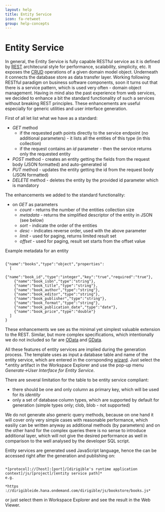 ```yaml
---
layout: help
title: Entity Service
icon: fa-retweet
group: help-concepts
---
```


Entity Service
===

In general, the Entity Service is fully capable RESTful service as it is defined by [REST](http://en.wikipedia.org/wiki/Representational_state_transfer) architecural style for performance, scalability, simplicity, etc. It exposes the [CRUD](http://en.wikipedia.org/wiki/Create,_read,_update_and_delete) operations of a given domain model object. Underneath it connects the database store as data transfer layer.
Working following RESTful paradigm on business software components, soon it turns out that there is a service pattern, which is used very often - domain object management. Having in mind also the past experience from web services, we decided to enhance a bit the standard functionality of such a services without breaking REST principles. These enhancements are useful especially for generic utilities and user interface generation.

First of all let list what we have as a standard:

*	*GET* method
	*	if the requested path points directly to the service endpoint (no additional parameters) - it lists all the entities of this type (in this collection)
	*	if the request contains an *id* parameter - then the service returns only the requested entity
*	*POST* method - creates an entity getting the fields from the request body (JSON formatted) and auto-generated id
*	*PUT* method - updates the entity getting the id from the request body (JSON formatted)
*	*DELETE* method - deletes the entity by the provided id parameter which is mandatory

The enhancements we added to the standard functionality:

*	on *GET* as parameters
	*	*count* - returns the number of the entities collection size
	*	*metadata* - returns the simplified descriptor of the entity in JSON (see below)
	*	*sort* - indicate the order of the entities
	*	*desc* - indicates reverse order, used with the above parameter
	*	*limit* - used for paging, returns limited result set
	*	*offset* - used for paging, result set starts from the offset value

Example metadata for an entity

<pre><code>
{"name":"books","type":"object","properties":
  [
    {"name":"book_id","type":"integer","key":"true","required":"true"},
    {"name":"book_isbn","type":"string"},
    {"name":"book_title","type":"string"},
    {"name":"book_author","type":"string"},
    {"name":"book_editor","type":"string"},
    {"name":"book_publisher","type":"string"},
    {"name":"book_format","type":"string"},
    {"name":"book_publication_date","type":"date"},
    {"name":"book_price","type":"double"}
  ]
}
</code></pre>

These enhancements we see as the minimal yet simplest valuable extension to the REST. Similar, but more complex specifications, which intentionally we do not included so far are [OData](http://en.wikipedia.org/wiki/Open_Data_Protocol) and [GData](http://en.wikipedia.org/wiki/GData).

All these features of entity services are implied during the generation process. The template uses as input a database table and name of the entity service, which are entered in the corrsponding [wizard](../samples/entity_service.html).
Just select the \*.entity artifact in the Workspace Explorer and use the pop-up menu *Generate->User Interface for Entity Service*.

There are several limitation for the table to be entity service compliant:

*	there should be one and only column as primary key, which will be used for its *identity*
*	only a set of database column types, which are supported by default for generation (simple types only; clob, blob - not supported)

We do not generate also generic query methods, because on one hand it will cover only very simple cases with reasonable performance, which easiliy can be written anyway as additional methods (by parameters) and on the other hand for the complex queries there is no sense to introduce additional layer, which will not give the desired performance as well in comparison to the well analysed by the developer SQL script.

Entity services are generated used JavaScript language, hence the can be accessed right after the generation and publishing on:

<pre><code>
*[protocol]://[host]:[port]/[dirigible's runtime application context]/js/[project]/[entity service path]*
e.g.

*https ://dirigibleide.hana.ondemand.com/dirigible/js/bookstore/books.js*
</code></pre>

or just select them in Workspace Explorer and see the result in the Web Viewer.


